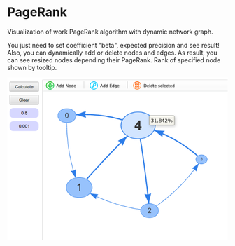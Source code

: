 # PageRank
Visualization of work PageRank algorithm with dynamic network graph.


You just need to set coefficient "beta", expected precision and see result!
Also, you can dynamically add or delete nodes and edges.
As result, you can see resized nodes depending their PageRank. Rank of specified node shown by tooltip.

![screenshot](screenshot.png)
